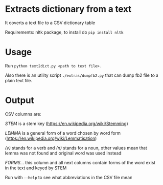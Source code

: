 # Extracts dictionary from a text
It coverts a text file to a CSV dictionary table

Requirements: nltk package, to install do `pip install nltk`

# Usage
Run `python text2dict.py <path to text file>`.

Also there is an utility script `./extras/dumpfb2.py` that can dump fb2 file to a plain text file.

# Output
CSV columns are:

*STEM* is a stem key (https://en.wikipedia.org/wiki/Stemming)

*LEMMA* is a general form of a word chosen by word form (https://en.wikipedia.org/wiki/Lemmatisation)

*(v)* stands for a verb and *(n)* stands for a noun, other values mean that lemma was not found and original word was used instead

*FORMS...* this column and all next columns contain forms of the word exist in the text and keyed by STEM

Run with `--help` to see what abbreviations in the CSV file mean
